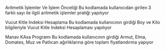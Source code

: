 Aritmetik İşlemler Ve İşlem Önceliği 
Bu kodlamada kullanıcıdan girilen 3 farklı sayı ile ilgili aritmetik işlemler pratiği yapılıyor

Vucut Kitle Indeksi Hesaplama 
Bu kodlamada kullanıcının girdiği Boy ve Kilo bilgileriyle Vucut Kitle Indeksi Hesaplaması yapılıyor

Manav KAsa Programı
Bu kodlamada kullanıcının girdiği Armut, Elma, Domates, Muz ve Patlıcan ağırlıklarına göre toplam fiyatlandırma yapıyor
